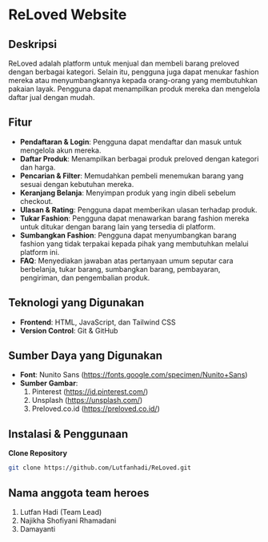 # ReLoved Website

## Deskripsi

ReLoved adalah platform untuk menjual dan membeli barang preloved dengan berbagai kategori. Selain itu, pengguna juga dapat menukar fashion mereka atau menyumbangkannya kepada orang-orang yang membutuhkan pakaian layak. Pengguna dapat menampilkan produk mereka dan mengelola daftar jual dengan mudah.

## Fitur

- **Pendaftaran & Login**: Pengguna dapat mendaftar dan masuk untuk mengelola akun mereka.
- **Daftar Produk**: Menampilkan berbagai produk preloved dengan kategori dan harga.
- **Pencarian & Filter**: Memudahkan pembeli menemukan barang yang sesuai dengan kebutuhan mereka.
- **Keranjang Belanja**: Menyimpan produk yang ingin dibeli sebelum checkout.
- **Ulasan & Rating**: Pengguna dapat memberikan ulasan terhadap produk.
- **Tukar Fashion**: Pengguna dapat menawarkan barang fashion mereka untuk ditukar dengan barang lain yang tersedia di platform.
- **Sumbangkan Fashion**: Pengguna dapat menyumbangkan barang fashion yang tidak terpakai kepada pihak yang membutuhkan melalui platform ini.
- **FAQ**: Menyediakan jawaban atas pertanyaan umum seputar cara berbelanja, tukar barang, sumbangkan barang, pembayaran, pengiriman, dan pengembalian produk.

## Teknologi yang Digunakan

- **Frontend**: HTML, JavaScript, dan Tailwind CSS
- **Version Control**: Git & GitHub

## Sumber Daya yang Digunakan

- **Font**: Nunito Sans (https://fonts.google.com/specimen/Nunito+Sans)
- **Sumber Gambar**:
  1. Pinterest (https://id.pinterest.com/)
  2. Unsplash (https://unsplash.com/)
  3. Preloved.co.id (https://preloved.co.id/)

## Instalasi & Penggunaan

**Clone Repository**

```sh
git clone https://github.com/Lutfanhadi/ReLoved.git
```

## Nama anggota team heroes
1. Lutfan Hadi (Team Lead)
2. Najikha Shofiyani Rhamadani
3. Damayanti
